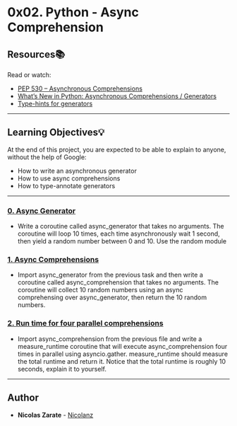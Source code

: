# 0x02. Python - Async Comprehension

## Resources:books:
Read or watch:
* [PEP 530 – Asynchronous Comprehensions](https://www.python.org/dev/peps/pep-0530/)
* [What’s New in Python: Asynchronous Comprehensions / Generators](https://intranet.hbtn.io/rltoken/GeSDerenxLAcZuCZJoCN-Q)
* [Type-hints for generators](https://stackoverflow.com/questions/42531143/type-hinting-generator-in-python-3-6)

---
## Learning Objectives:bulb:
At the end of this project, you are expected to be able to explain to anyone, without the help of Google:

* How to write an asynchronous generator
* How to use async comprehensions
* How to type-annotate generators

---

### [0. Async Generator](./0-async_generator.py)
* Write a coroutine called async_generator that takes no arguments. The coroutine will loop 10 times, each time asynchronously wait 1 second, then yield a random number between 0 and 10. Use the random module


### [1. Async Comprehensions](./1-async_comprehension.py)
* Import async_generator from the previous task and then write a coroutine called async_comprehension that takes no arguments. The coroutine will collect 10 random numbers using an async comprehensing over async_generator, then return the 10 random numbers.


### [2. Run time for four parallel comprehensions](./2-measure_runtime.py)
* Import async_comprehension from the previous file and write a measure_runtime coroutine that will execute async_comprehension four times in parallel using asyncio.gather. measure_runtime should measure the total runtime and return it. Notice that the total runtime is roughly 10 seconds, explain it to yourself.

---

## Author
* **Nicolas Zarate** - [Nicolanz](https://github.com/Nicolanz)
